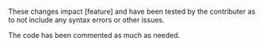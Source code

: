 These changes impact [feature] and have been tested by the contributer as to not include any syntax errors or other issues.

The code has been commented as much as needed.
